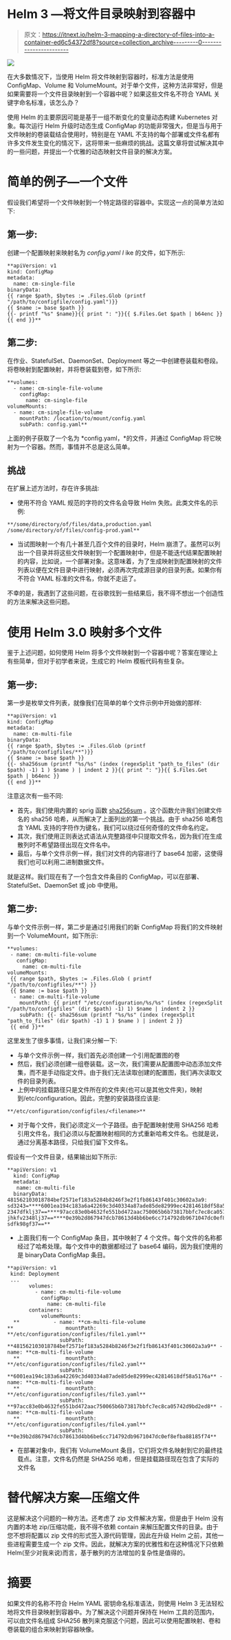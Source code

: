 # Helm 3 —将文件目录映射到容器中

> 原文：<https://itnext.io/helm-3-mapping-a-directory-of-files-into-a-container-ed6c54372df8?source=collection_archive---------0----------------------->

![](img/1d7e831867b70c570084b8312d710c07.png)

在大多数情况下，当使用 Helm 将文件映射到容器时，标准方法是使用 ConfigMap、Volume 和 VolumeMount。对于单个文件，这种方法非常好，但是如果需要将一个文件目录映射到一个容器中呢？如果这些文件名不符合 YAML 关键字命名标准，该怎么办？

使用 Helm 的主要原因可能是基于一组不断变化的变量动态构建 Kubernetes 对象。每次运行 Helm 升级时动态生成 ConfigMap 的功能非常强大，但是当与用于文件映射的卷装载结合使用时，特别是在 YAML 不支持的每个部署或文件名都有许多文件发生变化的情况下，这将带来一些麻烦的挑战。这篇文章将尝试解决其中的一些问题，并提出一个优雅的动态映射文件目录的解决方案。

# 简单的例子—一个文件

假设我们希望将一个文件映射到一个特定路径的容器中。实现这一点的简单方法如下:

## 第一步:

创建一个配置映射来映射名为 *config.yaml l* ike 的文件，如下所示:

```
**apiVersion: v1
kind: ConfigMap
metadata:
  name: cm-single-file
binaryData:
{{ range $path, $bytes := .Files.Glob (printf "/path/to/configfile/config.yaml")}}
{{ $name := base $path }}
{{- printf "%s" $name}}{{ print ": "}}{{ $.Files.Get $path | b64enc }}
{{ end }}**
```

## 第二步:

在作业、StatefulSet、DaemonSet、Deployment 等之一中创建卷装载和卷段。将卷映射到配置映射，并将卷装载到卷，如下所示:

```
**volumes:
  - name: cm-single-file-volume
    configMap:
      name: cm-single-file
volumeMounts:
  - name: cm-single-file-volume
    mountPath: /location/to/mount/config.yaml
    subPath: config.yaml**
```

上面的例子获取了一个名为 *config.yaml，*的文件，并通过 ConfigMap 将它映射为一个容器。然而，事情并不总是这么简单。

## 挑战

在扩展上述方法时，存在许多挑战:

*   使用不符合 YAML 规范的字符的文件名会导致 Helm 失败。此类文件名的示例:

```
**/some/directory/of/files/data,production.yaml
/some/directory/of/files/config-prod.yaml**
```

*   当试图映射一个有几十甚至几百个文件的目录时，Helm 崩溃了。虽然可以列出一个目录并将这些文件映射到一个配置映射中，但是不能迭代结果配置映射的内容，比如说，一个部署对象。这意味着，为了生成映射到配置映射的文件列表以便在文件目录中进行映射，必须再次完成源目录的目录列表。如果你有不符合 YAML 标准的文件名，你就不走运了。

不幸的是，我遇到了这些问题，在谷歌找到一些结果后，我不得不想出一个创造性的方法来解决这些问题。

# 使用 Helm 3.0 映射多个文件

鉴于上述问题，如何使用 Helm 将多个文件映射到一个容器中呢？答案在理论上有些简单，但对于初学者来说，生成它的 Helm 模板代码有些复杂。

## 第一步:

第一步是枚举文件列表，就像我们在简单的单个文件示例中开始做的那样:

```
**apiVersion: v1
kind: ConfigMap
metadata:
  name: cm-multi-file
binaryData:
{{ range $path, $bytes := .Files.Glob (printf "/path/to/configfiles/**")}}
{{ $name := base $path }}
{{- sha256sum (printf "%s/%s" (index (regexSplit "path_to_files" (dir $path) -1) 1 ) $name ) | indent 2 }}{{ print ": "}}{{ $.Files.Get $path | b64enc }}
{{ end }}**
```

注意这次有一些不同:

*   首先，我们使用内置的 sprig 函数 [sha256sum](http://masterminds.github.io/sprig/crypto.html) 。这个函数允许我们创建文件名的 sha256 哈希，从而解决了上面列出的第一个挑战。由于 sha256 哈希包含 YAML 支持的字符作为键名，我们可以绕过任何奇怪的文件命名约定。
*   其次，我们使用正则表达式语法从完整路径中只提取文件名，因为我们在生成散列时不希望路径出现在文件名中。
*   最后，与单个文件示例一样，我们对文件的内容进行了 base64 加密，这使得我们也可以利用二进制数据文件。

就是这样。我们现在有了一个包含文件条目的 ConfigMap，可以在部署、StatefulSet、DaemonSet 或 job 中使用。

## 第二步:

与单个文件示例一样，第二步是通过引用我们的新 ConfigMap 将我们的文件映射到一个 VolumeMount，如下所示:

```
**volumes:
 - name: cm-multi-file-volume
   configMap:
     name: cm-multi-file
volumeMounts:
 {{ range $path, $bytes := .Files.Glob ( printf "/path/to/configfiles/**") }}
 {{ $name := base $path }}
  - name: cm-multi-file-volume
    mountPath: {{ printf "/etc/configuration/%s/%s" (index (regexSplit "/path/to/configfiles" (dir $path) -1) 1) $name | indent 2 }}
    subPath: {{- sha256sum (printf "%s/%s" (index (regexSplit "path_to_files" (dir $path) -1) 1 ) $name ) | indent 2 }}
 {{ end }}**
```

这里发生了很多事情，让我们来分解一下:

*   与单个文件示例一样，我们首先必须创建一个引用配置图的卷
*   然后，我们必须创建一组卷装载。这一次，我们需要从配置图中动态添加文件集，而不是手动指定文件。由于我们无法读取创建的配置图，我们再次读取文件的目录列表。
*   上例中的挂载路径只是文件所在的文件夹(也可以是其他文件夹)，映射到/etc/configuration。因此，完整的安装路径应该是:

```
**/etc/configuration/configfiles/<filename>**
```

*   对于每个文件，我们必须定义一个子路径。由于配置映射使用 SHA256 哈希引用文件名，我们必须以与配置映射相同的方式重新哈希文件名。也就是说，通过分离基本路径，只给我们留下文件名。

假设有一个文件目录，结果输出如下所示:

```
**apiVersion: v1
  kind: ConfigMap
  metadata:
   name: cm-multi-file
  binaryData:
481562103018784bef2571ef183a5284b8246f3e2f1fb86143f401c30602a3a9: sd3243=****6001ea194c183a6a42269c3d40334a87ade85de82999ec42814618df58a5176a: 2347dfklj37==****97acc83e0b4632fe551bd472aac750065b6b73817bbfc7ec8ca05742d9bd2ed8: jhkfv2348lj37==****0e39b2d867947dcb78613d4bb6be6cc714792db9671047dc0ef8efba88185f74: sdfk98gf37==**
```

*   上面我们有一个 ConfigMap 条目，其中映射了 4 个文件。每个文件的名称都经过了哈希处理。每个文件中的数据都经过了 base64 编码，因为我们使用的是 binaryData ConfigMap 条目。

```
**apiVersion: v1
 kind: Deployment
 ...
       volumes:
         - name: cm-multi-file-volume
           configMap:
             name: cm-multi-file
       containers:
           volumeMounts:
  **           - name: **cm-multi-file-volume
**                 mountPath:   **/etc/configuration/configfiles/file1.yaml**
                 subPath:  **481562103018784bef2571ef183a5284b8246f3e2f1fb86143f401c30602a3a9** - name: **cm-multi-file-volume
  **               mountPath:   **/etc/configuration/configfiles/file2.yaml**
                 subPath:  **6001ea194c183a6a42269c3d40334a87ade85de82999ec42814618df58a5176a** - name: **cm-multi-file-volume
  **               mountPath:   **/etc/configuration/configfiles/file3.yaml**
                 subPath:  **97acc83e0b4632fe551bd472aac750065b6b73817bbfc7ec8ca05742d9bd2ed8** - name: **cm-multi-file-volume
  **               mountPath:   **/etc/configuration/configfiles/file4.yaml**
                 subPath:  **0e39b2d867947dcb78613d4bb6be6cc714792db9671047dc0ef8efba88185f74**
```

*   在部署对象中，我们有 VolumeMount 条目，它们将文件名映射到它的最终挂载点。注意，文件名仍然是 SHA256 哈希，但是挂载路径现在包含了实际的文件名

# 替代解决方案—压缩文件

这是解决这个问题的一种方法。还考虑了 zip 文件解决方案，但是由于 Helm 没有内置的本地 zip/压缩功能，我不得不依赖 contain 来解压配置文件的目录。由于您不想将配置以 zip 文件的形式签入源代码管理，因此在升级 Helm 之前，其他一些进程需要生成一个 zip 文件。因此，就解决方案的优雅性和在这种情况下只依赖 Helm(至少对我来说)而言，基于散列的方法增加的复杂性是值得的。

# 摘要

如果文件的名称不符合 Helm YAML 密钥命名标准语法，则使用 Helm 3 无法轻松地将文件目录映射到容器中。为了解决这个问题并保持在 Helm 工具的范围内，可以由文件名组成 SHA256 散列来克服这个问题，因此可以使用配置映射、卷和卷装载的组合来映射到容器映像。